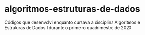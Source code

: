 # algoritmos-estruturas-de-dados

Códigos que desenvolvi enquanto cursava a disciplina Algoritmos e Estruturas de Dados I durante o primeiro quadrimestre de 2020

